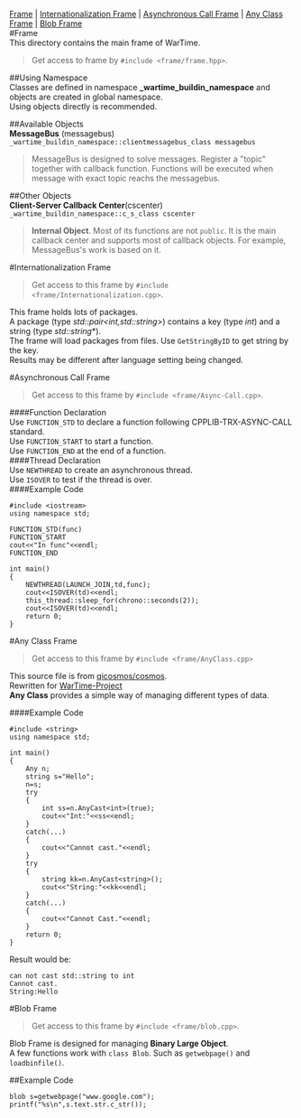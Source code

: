 [Frame](#frame) | [Internationalization Frame](#internationalization-frame) | [Asynchronous Call Frame](#asynchronous-call-frame) | [Any Class Frame](#any-class-frame) | [Blob Frame](#blob-frame)  
#Frame  
This directory contains the main frame of WarTime.  
>Get access to frame by `#include <frame/frame.hpp>`.  

##Using Namespace  
Classes are defined in namespace **_wartime_buildin_namespace** and objects are created in global namespace.  
Using objects directly is recommended.  

##Available Objects  
**MessageBus** (messagebus)  
`_wartime_buildin_namespace::clientmessagebus_class messagebus`  
>MessageBus is designed to solve messages. Register a "topic" together with callback function. 
Functions will be executed when message with exact topic reachs the messagebus.  

##Other Objects  
**Client-Server Callback Center**(cscenter)  
`_wartime_buildin_namespace::c_s_class cscenter`  
>**Internal Object**. Most of its functions are not `public`. 
It is the main callback center and supports most of callback objects. 
For example, MessageBus's work is based on it.  


#Internationalization Frame  
>Get access to this frame by `#include <frame/Internationalization.cpp>`.  

This frame holds lots of packages.  
A package (type *std::pair<int,std::string>*) contains a key (type *int*) and a string (type *std::string**).  
The frame will load packages from files. Use `GetStringByID` to get string by the key.  
Results may be different after language setting being changed.  

#Asynchronous Call Frame  
>Get access to this frame by `#include <frame/Async-Call.cpp>`.  

####Function Declaration  
Use `FUNCTION_STD` to declare a function following CPPLIB-TRX-ASYNC-CALL standard.  
Use `FUNCTION_START` to start a function.  
Use `FUNCTION_END` at the end of a function.  
####Thread Declaration  
Use `NEWTHREAD` to create an asynchronous thread.  
Use `ISOVER` to test if the thread is over.  
####Example Code  
```
#include <iostream>
using namespace std;

FUNCTION_STD(func)
FUNCTION_START
cout<<"In func"<<endl;
FUNCTION_END

int main()
{
    NEWTHREAD(LAUNCH_JOIN,td,func);
    cout<<ISOVER(td)<<endl;
    this_thread::sleep_for(chrono::seconds(2));
    cout<<ISOVER(td)<<endl;
    return 0;
}
```

#Any Class Frame  
>Get access to this frame by `#include <frame/AnyClass.cpp>`  

This source file is from [qicosmos/cosmos](https://github.com/qicosmos/cosmos/blob/master/Any.hpp "C++11 Example Codes").  
Rewritten for [WarTime-Project](https://github.com/Kiritow/WarTime-Project "WarTime-Project On GitHub Main Page")  
**Any Class** provides a simple way of managing different types of data.  

####Example Code  
```
#include <string>
using namespace std;

int main()
{
    Any n;
    string s="Hello";
    n=s;
    try
    {
        int ss=n.AnyCast<int>(true);
        cout<<"Int:"<<ss<<endl;
    }
    catch(...)
    {
        cout<<"Cannot cast."<<endl;
    }
    try
    {
        string kk=n.AnyCast<string>();
        cout<<"String:"<<kk<<endl;
    }
    catch(...)
    {
        cout<<"Cannot Cast."<<endl;
    }
    return 0;
}
```
Result would be:
```
can not cast std::string to int
Cannot cast.
String:Hello
```

#Blob Frame  
>Get access to this frame by `#include <frame/blob.cpp>`.  

Blob Frame is designed for managing **Binary Large Object**.  
A few functions work with `class Blob`. Such as `getwebpage()` and `loadbinfile()`.  

##Example Code  
```
blob s=getwebpage("www.google.com");
printf("%s\n",s.text.str.c_str());
```

